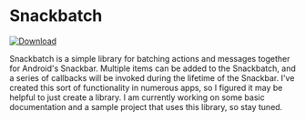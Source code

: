 # Snackbatch
[ ![Download](https://api.bintray.com/packages/troystopera/Android/Snackbatch/images/download.svg)](https://bintray.com/troystopera/Android/Snackbatch/_latestVersion)

Snackbatch is a simple library for batching actions and messages together for Android's Snackbar. Multiple items can be added to the Snackbatch, and a series of callbacks will be invoked during the lifetime of the Snackbar. I've created this sort of functionality in numerous apps, so I figured it may be helpful to just create a library. I am currently working on some basic documentation and a sample project that uses this library, so stay tuned.